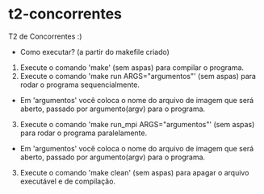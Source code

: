 # t2-concorrentes
T2 de Concorrentes :)

- Como executar? (a partir do makefile criado)

1. Execute o comando 'make' (sem aspas) para compilar o programa.
2. Execute o comando 'make run ARGS="argumentos"' (sem aspas) para rodar o programa sequencialmente.
  - Em 'argumentos' você coloca o nome do arquivo de imagem que será aberto, passado por argumento(argv) para o programa.
  
3. Execute o comando 'make run_mpi ARGS="argumentos"' (sem aspas) para rodar o programa paralelamente.
  - Em 'argumentos' você coloca o nome do arquivo de imagem que será aberto, passado por argumento(argv) para o programa.
  
3. Execute o comando 'make clean' (sem aspas) para apagar o arquivo executável e de compilação.
